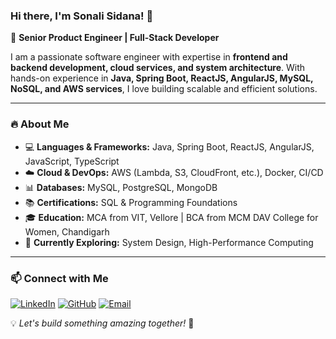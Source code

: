 ### Hi there, I'm Sonali Sidana! 👋

🚀 **Senior Product Engineer | Full-Stack Developer**

I am a passionate software engineer with expertise in **frontend and backend development, cloud services, and system architecture**. With hands-on experience in **Java, Spring Boot, ReactJS, AngularJS, MySQL, NoSQL, and AWS services**, I love building scalable and efficient solutions.

---

### 🔥 About Me
- 💻 **Languages & Frameworks:** Java, Spring Boot, ReactJS, AngularJS, JavaScript, TypeScript
- ☁️ **Cloud & DevOps:** AWS (Lambda, S3, CloudFront, etc.), Docker, CI/CD
- 📊 **Databases:** MySQL, PostgreSQL, MongoDB
- 📚 **Certifications:** SQL & Programming Foundations
- 🎓 **Education:** MCA from VIT, Vellore | BCA from MCM DAV College for Women, Chandigarh
- 🌱 **Currently Exploring:** System Design, High-Performance Computing

---

### 📫 Connect with Me
[![LinkedIn](https://img.shields.io/badge/-LinkedIn-blue?style=flat&logo=linkedin)](https://www.linkedin.com/in/sonali-sidana-1310/)
[![GitHub](https://img.shields.io/badge/-GitHub-black?style=flat&logo=github)](https://github.com/sonalisidana13)
[![Email](https://img.shields.io/badge/Email-me-red?style=flat&logo=gmail)](mailto:sonalisidana13@gmail.com)

💡 *Let's build something amazing together!* 🚀

<!---
sonalisidana13/sonalisidana13 is a ✨ special ✨ repository because its `README.md` (this file) appears on your GitHub profile.
You can click the Preview link to take a look at your changes.
--->
